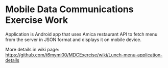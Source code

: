 # Mobile Data Communications Exercise Work
Application is Android app that uses Amica restaurant API to fetch menu from the server in JSON format and displays it on mobile device.

More details in wiki page: https://github.com/t6mymi00/MDCExercise/wiki/Lunch-menu-application-details
